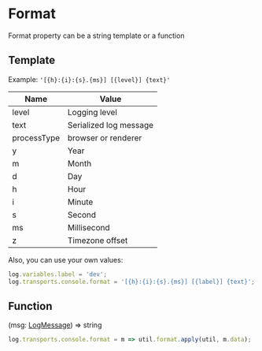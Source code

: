 # Format

Format property can be a string template or a function

## Template

Example: ``'[{h}:{i}:{s}.{ms}] [{level}] {text}'``

Name        | Value
------------|------
level       | Logging level
text        | Serialized log message
processType | browser or renderer
y           | Year
m           | Month
d           | Day
h           | Hour
i           | Minute
s           | Second
ms          | Millisecond
z           | Timezone offset

Also, you can use your own values:

```js
log.variables.label = 'dev';
log.transports.console.format = '[{h}:{i}:{s}.{ms}] [{label}] {text}';
```

## Function

(msg: [LogMessage](extend.md#ilogmessage)) => string

```js
log.transports.console.format = m => util.format.apply(util, m.data);
```
